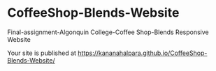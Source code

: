 # CoffeeShop-Blends-Website
Final-assignment-Algonquin College-Coffee Shop-Blends Responsive Website

 Your site is published at https://kananahalpara.github.io/CoffeeShop-Blends-Website/
